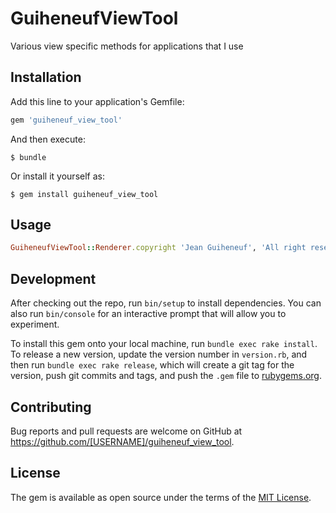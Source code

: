 # GuiheneufViewTool

Various view specific methods for applications that I use

## Installation

Add this line to your application's Gemfile:

```ruby
gem 'guiheneuf_view_tool'
```

And then execute:

    $ bundle

Or install it yourself as:

    $ gem install guiheneuf_view_tool

## Usage

```ruby
GuiheneufViewTool::Renderer.copyright 'Jean Guiheneuf', 'All right reserved'
```

## Development

After checking out the repo, run `bin/setup` to install dependencies. You can also run `bin/console` for an interactive prompt that will allow you to experiment.

To install this gem onto your local machine, run `bundle exec rake install`. To release a new version, update the version number in `version.rb`, and then run `bundle exec rake release`, which will create a git tag for the version, push git commits and tags, and push the `.gem` file to [rubygems.org](https://rubygems.org).

## Contributing

Bug reports and pull requests are welcome on GitHub at https://github.com/[USERNAME]/guiheneuf_view_tool.

## License

The gem is available as open source under the terms of the [MIT License](https://opensource.org/licenses/MIT).

